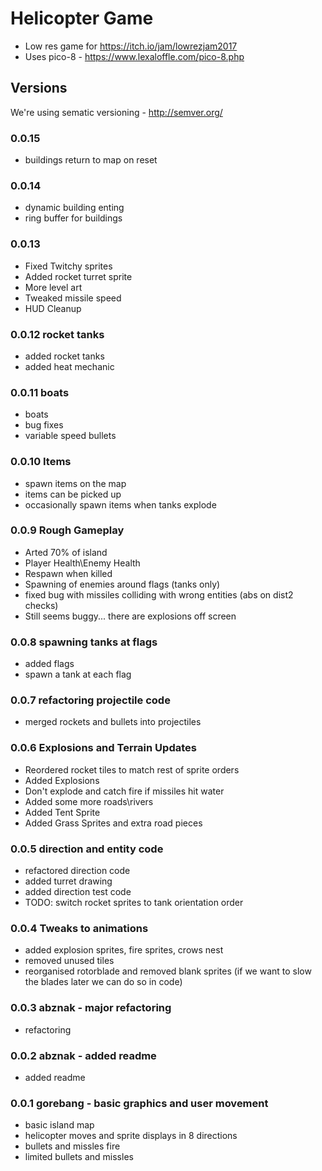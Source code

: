 # Helicopter Game
* Low res game for https://itch.io/jam/lowrezjam2017
* Uses pico-8 - https://www.lexaloffle.com/pico-8.php

## Versions
We're using sematic versioning - http://semver.org/

### 0.0.15
* buildings return to map on reset
### 0.0.14
* dynamic building enting
* ring buffer for buildings
### 0.0.13
* Fixed Twitchy sprites
* Added rocket turret sprite
* More level art
* Tweaked missile speed
* HUD Cleanup

### 0.0.12 rocket tanks
* added rocket tanks
* added heat mechanic
### 0.0.11 boats
* boats
* bug fixes
* variable speed bullets
### 0.0.10 Items
* spawn items on the map
* items can be picked up
* occasionally spawn items when tanks explode
### 0.0.9 Rough Gameplay
* Arted 70% of island
* Player Health\Enemy Health
* Respawn when killed
* Spawning of enemies around flags (tanks only)
* fixed bug with missiles colliding with wrong entities (abs on dist2 checks)
* Still seems buggy... there are explosions off screen

### 0.0.8 spawning tanks at flags
* added flags
* spawn a tank at each flag
### 0.0.7 refactoring projectile code
* merged rockets and bullets into projectiles
### 0.0.6 Explosions and Terrain Updates
* Reordered rocket tiles to match rest of sprite orders
* Added Explosions
* Don't explode and catch fire if missiles hit water
* Added some more roads\rivers
* Added Tent Sprite
* Added Grass Sprites and extra road pieces
### 0.0.5 direction and entity code
* refactored direction code
* added turret drawing
* added direction test code
* TODO: switch rocket sprites to tank orientation order
### 0.0.4 Tweaks to animations
* added explosion sprites, fire sprites, crows nest
* removed unused tiles
* reorganised rotorblade and removed blank sprites (if we want to slow the blades later we can do so in code)
### 0.0.3 abznak - major refactoring
* refactoring
### 0.0.2 abznak - added readme
* added readme
### 0.0.1 gorebang - basic graphics and user movement
* basic island map
* helicopter moves and sprite displays in 8 directions
* bullets and missles fire
* limited bullets and missles
